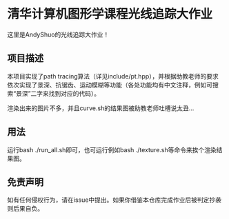 # 清华计算机图形学课程光线追踪大作业

这里是AndyShuo的光线追踪大作业！

## 项目描述

本项目实现了path tracing算法（详见include/pt.hpp），并根据助教老师的要求依次实现了景深、抗锯齿、运动模糊等功能（各处功能均有中文注释，例如可搜索“景深”二字来找到对应的代码）。

渲染出来的图片不多，并且curve.sh的结果图被助教老师吐槽说太丑...

## 用法

运行bash ./run_all.sh即可，也可运行例如bash ./texture.sh等命令来挨个渲染结果图。

## 免责声明

如有任何侵权行为，请在issue中提出。如果你借鉴本仓库完成作业后被判定抄袭则后果自负。
